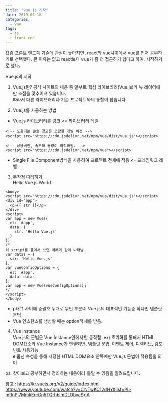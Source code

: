 ```yaml
---
title: "vue.js 시작"
date: 2019-06-18
categories:
  - vue
tags:
  - js
  - front end
---
```


요즘 프론트 엔드쪽 기술에 관심이 높아지면, react와 vue사이에서 vue를 먼저 공부하기로 선택했다. 큰 이유는 없고 react보다 vue가 좀 더 접근하기 쉽다고 하여, 시작하기로 했다. 

Vue.js의 시작
1. Vue.js란? 
공식 사이트의 내용 중 일부로 핵심 라이브러리(Vue.js)가 뷰 레이어에만 초점을 맞추어져 있습니다.  
따라서 다른 라이브러리나  기존 프로젝트와의 통합이 쉽습니다.

2. Vue.js를 사용하는 방법
* Vue.js 라이브러리를 링크 <= 라이브러리 레벨
```
<!-- 도움되는 콘솔 경고를 포함한 개발 버전 -->
<script src="https://cdn.jsdelivr.net/npm/vue/dist/vue.js"></script>
```
```
<!-- 상용버전, 속도와 용량이 최적화됨. -->
<script src="https://cdn.jsdelivr.net/npm/vue"></script>
```
* Single File Component방식을 사용하여 프로젝트 전체에 적용 <= 프레임워크 레벨

3. 무작정 따라하기  
Hello Vue.js World  
```
<body>
<script src="https://cdn.jsdelivr.net/npm/vue/dist/vue.js"></script>
<div id="app">
  <p>{{ str }}</p>
</div>
<script>
var app = new Vue({
  el: '#app',
  data: {
    str: 'Hello Vue.js'
  }
})
/*
위 script를 풀어서 쓰면 아래와 같이 나타남.
var datas = {
  str: 'Hello Vue.js'
};
var vueConfigOptions = {
  el: '#app',
  data: datas
};
var app = new Vue(vueConfigOptions);
*/
</script>
</body>
```  
* p태그 사이에 중괄호 두개로 묶인 부분이 Vue.js의 대표적인 기능중 하나인 템플릿 문법  
* Vue 인스턴스를 생성할 때는 option객체를 받음.

4. Vue Instance  
Vue.js의 문법은 Vue Instance안에서만 동작함.
ex) 초기화를 통해서 HTML DOM요소와 Vue Instance가 연결되면, 템플릿 문법, 이벤트 제어, 디렉티브, 컴포넌트 사용가능  
el옵션 속성을 통해 지정한 HTML DOM요소 안쪽에만 Vue.js 문법이 적용됨을 의미

ps. 찾아보고 공부하면서 정리하는 내용이라 틀릴 수 있음을 알려드립니다.

참고 : https://kr.vuejs.org/v2/guide/index.html
      https://www.youtube.com/watch?v=CNTwKC12dHY&list=PL-mRnPj7MmkErcGn5TQrhblmDLObvcSgA
